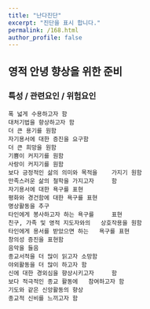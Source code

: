 ```yaml
---
title: "난다진단"
excerpt: "진단을 표시 합니다."
permalink: /168.html
author_profile: false
---
```

## 영적 안녕 향상을 위한 준비



### 특성 / 관련요인 / 위험요인

>   

    폭 넓게 수용하고자 함
    대처기법을 향상하고자 함
    더 큰 용기를 원함
    자기용서에 대한 증진을 요구함
    더 큰 희망을 원함
    기쁨이 커지기를 원함
    사랑이 커지기를 원함
    보다 긍정적인 삶의 의미와 목적을    가지기 원함
    만족스러운 삶의 철학을 가지고자     함
    자기용서에 대한 욕구를 표현
    평화와 경건함에 대한 욕구를 표현
    명상활동을 추구
    타인에게 봉사하고자 하는 욕구를     표현
    친구, 가족 및 영적 지도자와의   상호작용을 원함
    타인에게 용서를 받았으면 하는   욕구를 표현
    창의성 증진을 표현함
    음악을 들음
    종교서적을 더 많이 읽고자 소망함
    야외활동을 더 많이 하고자 함
    신에 대한 경외심을 향상시키고자     함
    보다 적극적인 종교 활동에   참여하고자 함
    기도와 같은 신앙활동의 향상
    종교적 신비를 느끼고자 함
